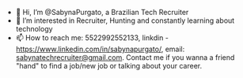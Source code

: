 - 👋 Hi, I’m @SabynaPurgato, a Brazilian Tech Recruiter
- 👀 I’m interested in Recruiter, Hunting and constantly learning about technology
- 📫 How to reach me: 5522992552133, linkdin - https://www.linkedin.com/in/sabynapurgato/, email: sabynatechrecruiter@gmail.com. 
Contact me if you wanna a friend "hand" to find a job/new job or talking about your career.

<!---
SabynaPurgato/SabynaPurgato is a ✨ special ✨ repository because its `README.md` (this file) appears on your GitHub profile.
You can click the Preview link to take a look at your changes.
--->
